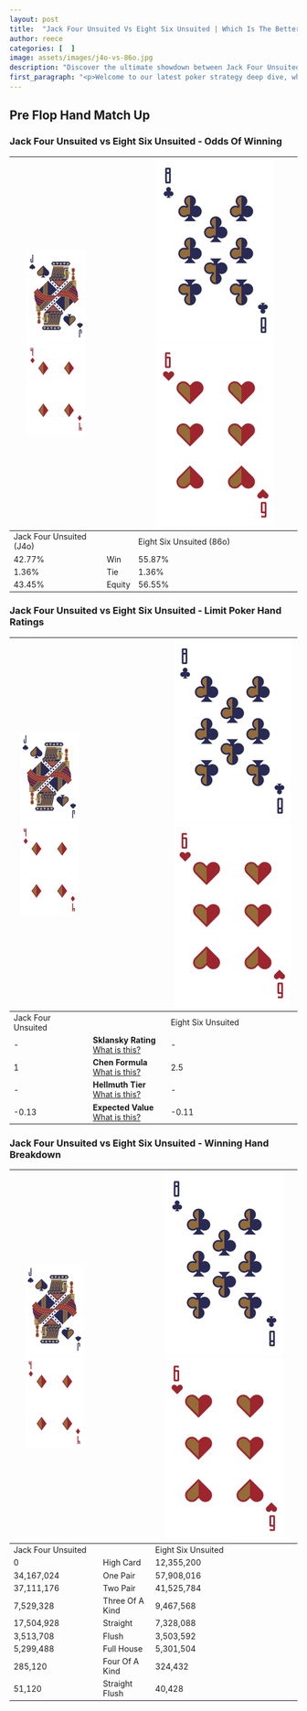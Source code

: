 ```yaml
---
layout: post
title:  "Jack Four Unsuited Vs Eight Six Unsuited | Which Is The Better Hand In Poker? A Complete Guide"
author: reece
categories: [  ]
image: assets/images/j4o-vs-86o.jpg
description: "Discover the ultimate showdown between Jack Four Unsuited and Eight Six Unsuited in poker! Uncover the odds, strategies, and scenarios where one hand triumphs over the other. Get ready to up your poker game with this thrilling analysis."
first_paragraph: "<p>Welcome to our latest poker strategy deep dive, where we're pitting two distinct hands against each other in a high-stakes showdown: Jack Four Unsuited vs Eight Six Unsuited.</p><p>In the dynamic world of poker, every decision counts, and knowing which hand holds the upper hand is key to your success at the table.</p><p>In this article, we'll dissect these two hands, explore the scenarios where one dominates the other, and equip you with the knowledge to make strategic choices that can tip the odds in your favor.</p><p>Get ready to unravel the intriguing dynamics of these poker hands and elevate your game to new heights.</p>"
---
```




[comment]: # (sp0)

## Pre Flop Hand Match Up

<div class="table hand-ratings" markdown="1"> 



### Jack Four Unsuited vs Eight Six Unsuited - Odds Of Winning


    
| ![image info](assets/images/hand1/J.png) ![image info](assets/images/hand1/4o.png) |  | ![image info](assets/images/hand2/8.png) ![image info](assets/images/hand2/6o.png) |
| -------- | -------- | -------- |
| Jack Four Unsuited (J4o) |  | Eight Six Unsuited (86o) |
| 42.77% | Win | 55.87% |
| 1.36% | Tie | 1.36% |
| 43.45% | Equity | 56.55% |




[comment]: # (sp1)



### Jack Four Unsuited vs Eight Six Unsuited - Limit Poker Hand Ratings


    
| ![image info](assets/images/hand1/J.png) ![image info](assets/images/hand1/4o.png) |  | ![image info](assets/images/hand2/8.png) ![image info](assets/images/hand2/6o.png) |
| -------- | -------- | -------- |
| Jack Four Unsuited |  | Eight Six Unsuited |
| - | **Sklansky Rating** [What is this?](/sklansky-rating-explained) | - |
| 1 | **Chen Formula** [What is this?](/chen-formula-explained) | 2.5 |
| - | **Hellmuth Tier** [What is this?](/Hellmuth-tier-explained) | - |
| -0.13 | **Expected Value** [What is this?](/expected-value-explained) | -0.11 |




[comment]: # (sp2)



### Jack Four Unsuited vs Eight Six Unsuited - Winning Hand Breakdown


    
| ![image info](assets/images/hand1/J.png) ![image info](assets/images/hand1/4o.png) |  | ![image info](assets/images/hand2/8.png) ![image info](assets/images/hand2/6o.png) |
| -------- | -------- | -------- |
| Jack Four Unsuited |  | Eight Six Unsuited |
| 0 | High Card | 12,355,200 |
| 34,167,024 | One Pair | 57,908,016 |
| 37,111,176 | Two Pair | 41,525,784 |
| 7,529,328 | Three Of A Kind | 9,467,568 |
| 17,504,928 | Straight | 7,328,088 |
| 3,513,708 | Flush | 3,503,592 |
| 5,299,488 | Full House | 5,301,504 |
| 285,120 | Four Of A Kind | 324,432 |
| 51,120 | Straight Flush | 40,428 |




[comment]: # (sp3)



</div>

[comment]: # (sp4)



[comment]: # (sp5)

